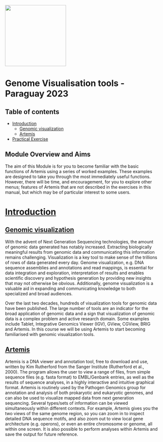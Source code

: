 <img src="https://coursesandconferences.wellcomeconnectingscience.org/wp-content/themes/wcc_courses_and_conferences/dist/assets/svg/logo.svg" width="200" height="200">

# Genome Visualisation tools - Paraguay 2023 <!-- omit in toc -->

## Table of contents <!-- omit in toc -->
- [Introduction](#introduction)
  - [Genomic visualization](#genomic-visualization)
  - [Artemis](#artemis)
- [Practical Exercise](#practical-exercise)


## Module Overview and Aims
The aim of this Module is for you to become familiar with the basic functions of Artemis
using a series of worked examples. These examples are designed to take you through the most immediately useful functions. However, there will be time, and encouragement, for you to explore other menus; features of Artemis that are not described in the exercises in this manual, but which may be of particular interest to some users.

# [Introduction](#introduction)

## [Genomic visualization](#genomic-visualization)

With the advent of Next Generation Sequencing technologies, the amount of genomic data generated has notably increased. Extracting biologically meaningful results from genomic data and communicating this information remains challenging. Visualization is a key tool to make sense of the trillions of rows of data generated every day. Genome visualization, e.g. DNA sequence assemblies and annotations and read mappings, is essential for data integration and exploration, interpretation of results and enables scientific discovery and hypothesis generation by providing new insights that may not otherwise be obvious. Additionally, genome visualization is a valuable aid in expanding and communicating knowledge to both specialized and broad audiences.

Over the last two decades, hundreds of visualization tools for genomic data have been published. The large number of tools are an indicator for the broad application of genomic data and a sign that visualization of genomic data is a complex problem and active research domain. Some examples include Tablet, Integrative Genomics Viewer (IGV), GView, CGView, BRIG and Artemis. In this course we will be using Artemis to start becoming familiarised with genomic visualization tools.

## [Artemis](#artemis)

Artemis is a DNA viewer and annotation tool, free to download and use, written by Kim Rutherford from the Sanger Institute (Rutherford et al., 2000). The program allows the user to view a range of files, from simple sequence files (e.g. fasta format) to EMBL/Genbank entries, as well as the results of sequence analyses, in a highly interactive and intuitive graphical format. Artemis is routinely used by the Pathogen Genomics group for annotation and analysis of both prokaryotic and eukaryotic genomes, and can also be used to visualize mapped data from next generation sequencing. Several types/sets of information can be viewed simultaneously within different contexts. For example, Artemis gives you the two views of the same genome region, so you can zoom in to inspect detailed DNA sequence motifs, and also zoom out to view local gene architecture (e.g. operons), or even an entire chromosome or genome, all within one screen. It is also possible to perform analyses within Artemis and save the output for future reference.



